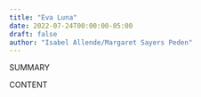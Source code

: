 ```yaml
---
title: "Eva Luna"
date: 2022-07-24T00:00:00-05:00
draft: false
author: "Isabel Allende/Margaret Sayers Peden"
---
```


SUMMARY

<!--more-->

CONTENT
